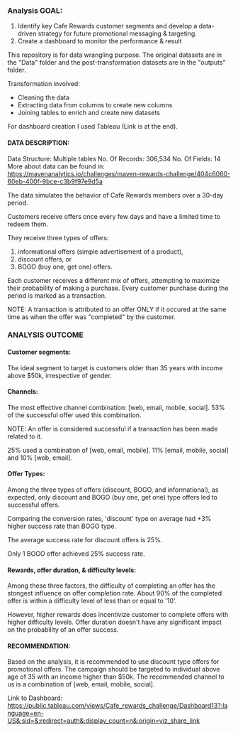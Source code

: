 ### Analysis GOAL:
1. Identify key Cafe Rewards customer segments and develop a data-driven strategy for future promotional messaging & targeting.
2. Create a dashboard to monitor the performance & result

This repository is for data wrangling purpose. The original datasets are in the "Data" folder and the post-transformation datasets are in the "outputs" folder. 

Transformation involved:
- Cleaning the data
- Extracting data from columns to create new columns
- Joining tables to enrich and create new datasets

For dashboard creation I used Tableau (Link is at the end).

#### DATA DESCRIPTION:

Data Structure: Multiple tables
No. Of Records: 306,534
No. Of Fields: 14
More about data can be found in: https://mavenanalytics.io/challenges/maven-rewards-challenge/404c6060-60eb-400f-9bce-c3b9f97e9d5a

The data simulates the behavior of Cafe Rewards members over a 30-day period.

Customers receive offers once every few days and have a limited time to redeem them. 

They receive three types of offers:
1. informational offers (simple advertisement of a product), 
2. discount offers, or 
3. BOGO (buy one, get one) offers. 

Each customer receives a different mix of offers, attempting to maximize their probability of making a purchase. Every customer purchase during the period is marked as a transaction. 

NOTE: A transaction is attributed to an offer ONLY if it occured at the same time as when the offer was "completed" by the customer.

### ANALYSIS OUTCOME

#### Customer segments:
The ideal segment to target is customers older than 35 years with income above $50k, irrespective of gender.

#### Channels:
The most effective channel combination: [web, email, mobile, social]. 53% of the successful offer used this combination.

NOTE: An offer is considered successful if a transaction has been made related to it.

25% used a combination of [web, email, mobile].
11% [email, mobile, social] and 10% [web, email].

#### Offer Types:
Among the three types of offers (discount, BOGO, and informational), as expected, only discount and BOGO (buy one, get one) type offers led to successful offers.

Comparing the conversion rates, 'discount' type on average had +3% higher success rate than BOGO type. 

The average success rate for discount offers is 25%.

Only 1 BOGO offer achieved 25% success rate.

#### Rewards, offer duration, & difficulty levels:
Among these three factors, the difficulty of completing an offer has the stongest influence on offer completion rate. About 90% of the completed offer is within a difficulty level of less than or equal to '10'.

However, higher rewards does incentivize customer to complete offers with higher difficulty levels. Offer duration doesn't have any significant impact on the probability of an offer success.

#### RECOMMENDATION:
Based on the analysis, it is recommended to use discount type offers for promotional offers. The campaign should be targeted to individual above age of 35 with an income higher than $50k. The recommended channel to us is a combination of [web, email, mobile, social].

Link to Dashboard: https://public.tableau.com/views/Cafe_rewards_challenge/Dashboard13?:language=en-US&:sid=&:redirect=auth&:display_count=n&:origin=viz_share_link